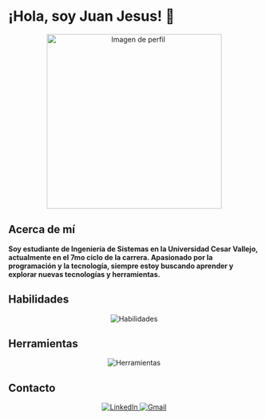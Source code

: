# ¡Hola, soy Juan Jesus! 👋

<center>
    <img src="imgs/typing.gif" width="350px" alt="Imagen de perfil" />
</center>

## Acerca de mí
**Soy estudiante de Ingeniería de Sistemas en la Universidad Cesar Vallejo, actualmente en el 7mo ciclo de la carrera. Apasionado por la programación y la tecnología, siempre estoy buscando aprender y explorar nuevas tecnologías y herramientas.**

## Habilidades
<div align="center">
    <img src="https://skillicons.dev/icons?i=java,ts,nodejs,dart,tssql,&perline=4" alt="Habilidades" /> 
</div>

## Herramientas
<div align="center">
    <img src="https://skillicons.dev/icons?i=linux,postman,docker,vscode,git,github&perline=6" alt="Herramientas" /> 
</div>

## Contacto
<div align="center">
    <a href="https://www.linkedin.com/in/juan-esquives-579397239/">
        <img src="https://img.shields.io/badge/LinkedIn-0077B5?style=for-the-badge&logo=linkedin&logoColor=0e76a8&color=black" alt="LinkedIn">
    </a>
    <a href="mailto:jesquivesza@gmail.com">
        <img src="https://img.shields.io/badge/Gmail-D14836?style=for-the-badge&logo=gmail&logoColor=white&color=black" alt="Gmail">
    </a>
</div>
